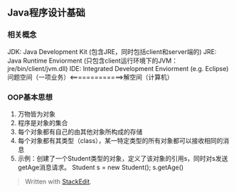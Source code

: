 ## Java程序设计基础

### 相关概念
JDK: Java Development Kit (包含JRE，同时包括client和server端的)
JRE: Java Runtime Enviorment (只包含client运行环境下的JVM：jre/bin/client/jvm.dll)
IDE: Integrated Development Enviorment (e.g. Eclipse)
问题空间（一项业务）<=============>解空间（计算机）

### OOP基本思想
 1. 万物皆为对象
2. 程序是对象的集合
3. 每个对象都有自己的由其他对象所构成的存储
4. 每个对象都有其类型（class），某一特定类型的所有对象都可以接收相同的消息
5. 示例：创建了一个Student类型的对象，定义了该对象的引用s，同时对s发送getAge消息请求。
    Student s = new Student();
    s.getAge()   





> Written with [StackEdit](https://stackedit.io/).
<!--stackedit_data:
eyJoaXN0b3J5IjpbLTkxODMxMzI3OCwtMTYxMjQ4NTE5MCwxNT
c3MDc4NTQxLC0xNzk4MjU5ODc0LDczMzE5NzM5NSwtODIxMTk3
OTgwLC0xMjI2NTI5OTgzXX0=
-->